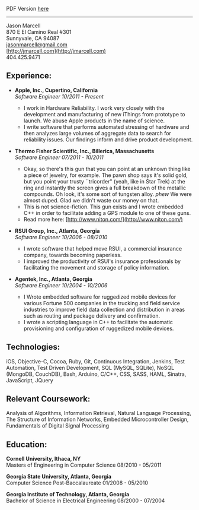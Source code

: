 PDF Version [here](https://github.com/jasmarc/Resume/blob/master/resume.pdf?raw=true)  

----------

Jason Marcell  
870 E El Camino Real #301  
Sunnyvale, CA 94087  
[jasonmarcell@gmail.com](mailto:jasonmarcell@gmail.com)  
[http://jmarcell.com](http://jmarcell.com)  
404.425.9471

Experience:
-----------
- **Apple, Inc., Cupertino, California**  
*Software Engineer 10/2011 - Present*
  - I work in Hardware Reliability. I work very closely with the development and manufacturing of new iThings from prototype to launch. We abuse Apple products in the name of science.
  - I write software that performs automated stressing of hardware and then analyzes large volumes of aggregate data to search for reliability issues. Our findings inform and drive product development.

- **Thermo Fisher Scientific, Inc., Billerica, Massachusetts**  
*Software Engineer 07/2011 - 10/2011*
  - Okay, so there's this gun that you can point at an unknown thing like a piece of jewelry, for example. The pawn shop says it's solid gold, but you point your trusty ``tricorder" (yeah, like in Star Trek) at the ring and instantly the screen gives a full breakdown of the metallic compounds. Oh look, it's some sort of tungsten alloy. *phew* We were almost duped. Glad we didn't waste our money on that.
  - This is not science-fiction. This gun exists and I wrote embedded C++ in order to facilitate adding a GPS module to one of these guns.
  - Read more here: [http://www.niton.com/](http://www.niton.com/)

- **RSUI Group, Inc., Atlanta, Georgia**  
*Software Engineer 10/2006 - 08/2010*
  - I wrote software that helped move RSUI, a commercial insurance company, towards becoming paperless.
  - I improved the productivity of RSUI's insurance professionals by facilitating the movement and storage of policy information.

- **Agentek, Inc., Atlanta, Georgia**  
*Software Engineer 10/2004 - 10/2006*
  - I Wrote embedded software for ruggedized mobile devices for various Fortune 500 companies in the trucking and field service industries to improve field data collection and distribution in areas such as routing and package delivery and confirmation.
  - I wrote a scripting language in C++ to facilitate the automatic provisioning and configuration of ruggedized mobile devices.

Technologies:
-------------
iOS, Objective-C, Cocoa, Ruby, Git, Continuous Integration, Jenkins, Test Automation, Test Driven Development, SQL (MySQL, SQLite), NoSQL (MongoDB, CouchDB), Bash, Arduino, C/C++, CSS, SASS, HAML, Sinatra, JavaScript, JQuery

Relevant Coursework:
--------------------
Analysis of Algorithms, Information Retrieval, Natural Language Processing, The Structure of Information Networks, Embedded Microcontroller Design, Fundamentals of Digital Signal Processing


Education:
----------
**Cornell University, Ithaca, NY**  
Masters of Engineering in Computer Science 08/2010 - 05/2011

**Georgia State University, Atlanta, Georgia**  
Computer Science Post-Baccalaureate 01/2008 - 05/2010

**Georgia Institute of Technology, Atlanta, Georgia**  
Bachelor of Science in Electrical Engineering 08/2000 - 07/2004